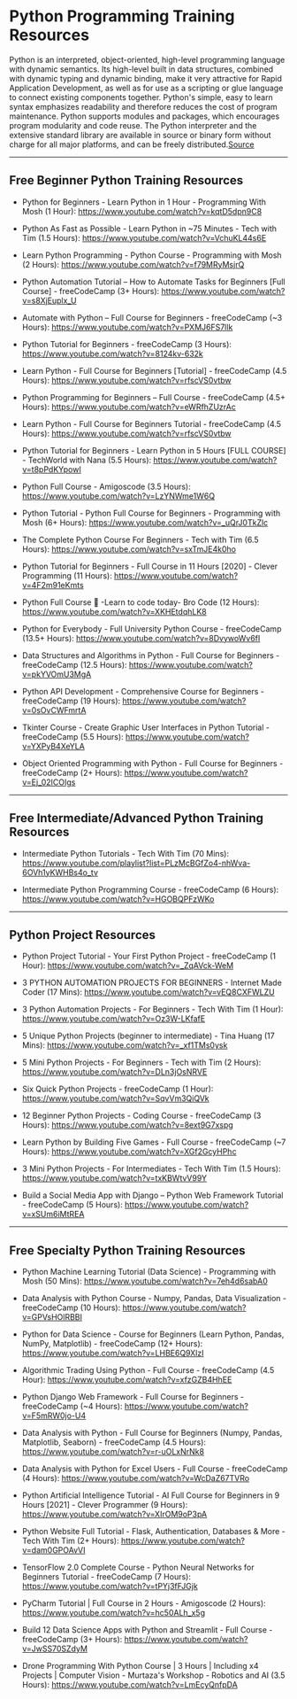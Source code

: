 # Python Programming Training Resources

Python is an interpreted, object-oriented, high-level programming language with dynamic semantics. Its high-level built in data structures, combined with dynamic typing and dynamic binding, make it very attractive for Rapid Application Development, as well as for use as a scripting or glue language to connect existing components together. Python's simple, easy to learn syntax emphasizes readability and therefore reduces the cost of program maintenance. Python supports modules and packages, which encourages program modularity and code reuse. The Python interpreter and the extensive standard library are available in source or binary form without charge for all major platforms, and can be freely distributed.[Source](https://www.python.org/doc/essays/blurb/)

---

## Free Beginner Python Training Resources

- Python for Beginners - Learn Python in 1 Hour - Programming With Mosh (1 Hour): https://www.youtube.com/watch?v=kqtD5dpn9C8

- Python As Fast as Possible - Learn Python in ~75 Minutes - Tech with Tim (1.5 Hours): https://www.youtube.com/watch?v=VchuKL44s6E

- Learn Python Programming - Python Course - Programming with Mosh (2 Hours): https://www.youtube.com/watch?v=f79MRyMsjrQ

- Python Automation Tutorial – How to Automate Tasks for Beginners [Full Course] - freeCodeCamp (3+ Hours): https://www.youtube.com/watch?v=s8XjEuplx_U

- Automate with Python – Full Course for Beginners - freeCodeCamp (~3 Hours): https://www.youtube.com/watch?v=PXMJ6FS7llk

- Python Tutorial for Beginners - freeCodeCamp (3 Hours): https://www.youtube.com/watch?v=8124kv-632k

- Learn Python - Full Course for Beginners [Tutorial] - freeCodeCamp (4.5 Hours): https://www.youtube.com/watch?v=rfscVS0vtbw

- Python Programming for Beginners – Full Course - freeCodeCamp (4.5+ Hours): https://www.youtube.com/watch?v=eWRfhZUzrAc

- Learn Python - Full Course for Beginners Tutorial - freeCodeCamp (4.5 Hours): https://www.youtube.com/watch?v=rfscVS0vtbw

- Python Tutorial for Beginners - Learn Python in 5 Hours [FULL COURSE] - TechWorld with Nana (5.5 Hours): https://www.youtube.com/watch?v=t8pPdKYpowI

- Python Full Course - Amigoscode (3.5 Hours): https://www.youtube.com/watch?v=LzYNWme1W6Q

- Python Tutorial - Python Full Course for Beginners - Programming with Mosh (6+ Hours): https://www.youtube.com/watch?v=_uQrJ0TkZlc

- The Complete Python Course For Beginners - Tech with Tim (6.5 Hours): https://www.youtube.com/watch?v=sxTmJE4k0ho

- Python Tutorial for Beginners - Full Course in 11 Hours [2020] - Clever Programming (11 Hours): https://www.youtube.com/watch?v=4F2m91eKmts

- Python Full Course 🐍 -Learn to code today- Bro Code (12 Hours): https://www.youtube.com/watch?v=XKHEtdqhLK8

- Python for Everybody - Full University Python Course - freeCodeCamp (13.5+ Hours): https://www.youtube.com/watch?v=8DvywoWv6fI

- Data Structures and Algorithms in Python - Full Course for Beginners - freeCodeCamp (12.5 Hours): https://www.youtube.com/watch?v=pkYVOmU3MgA

- Python API Development - Comprehensive Course for Beginners - freeCodeCamp (19 Hours): https://www.youtube.com/watch?v=0sOvCWFmrtA

- Tkinter Course - Create Graphic User Interfaces in Python Tutorial - freeCodeCamp (5.5 Hours): https://www.youtube.com/watch?v=YXPyB4XeYLA

- Object Oriented Programming with Python - Full Course for Beginners - freeCodeCamp (2+ Hours): https://www.youtube.com/watch?v=Ej_02ICOIgs

---

## Free Intermediate/Advanced Python Training Resources

- Intermediate Python Tutorials - Tech With Tim (70 Mins): https://www.youtube.com/playlist?list=PLzMcBGfZo4-nhWva-6OVh1yKWHBs4o_tv

- Intermediate Python Programming Course - freeCodeCamp (6 Hours): https://www.youtube.com/watch?v=HGOBQPFzWKo

---

## Python Project Resources

- Python Project Tutorial - Your First Python Project - freeCodeCamp (1 Hour): https://www.youtube.com/watch?v=_ZqAVck-WeM

- 3 PYTHON AUTOMATION PROJECTS FOR BEGINNERS - Internet Made Coder (17 Mins): https://www.youtube.com/watch?v=vEQ8CXFWLZU

- 3 Python Automation Projects - For Beginners - Tech With Tim (1 Hour): https://www.youtube.com/watch?v=Oz3W-LKfafE

- 5 Unique Python Projects (beginner to intermediate) - Tina Huang (17 Mins): https://www.youtube.com/watch?v=_xf1TMs0ysk

- 5 Mini Python Projects - For Beginners - Tech with Tim (2 Hours):  https://www.youtube.com/watch?v=DLn3jOsNRVE

- Six Quick Python Projects - freeCodeCamp (1 Hour): https://www.youtube.com/watch?v=SqvVm3QiQVk

- 12 Beginner Python Projects - Coding Course - freeCodeCamp (3 Hours): https://www.youtube.com/watch?v=8ext9G7xspg

- Learn Python by Building Five Games - Full Course - freeCodeCamp (~7 Hours): https://www.youtube.com/watch?v=XGf2GcyHPhc

- 3 Mini Python Projects - For Intermediates - Tech With Tim (1.5 Hours): https://www.youtube.com/watch?v=txKBWtvV99Y

- Build a Social Media App with Django – Python Web Framework Tutorial - freeCodeCamp (5 Hours): https://www.youtube.com/watch?v=xSUm6iMtREA

---

## Free Specialty Python Training Resources

- Python Machine Learning Tutorial (Data Science) - Programming with Mosh (50 Mins): https://www.youtube.com/watch?v=7eh4d6sabA0

- Data Analysis with Python Course - Numpy, Pandas, Data Visualization - freeCodeCamp (10 Hours): https://www.youtube.com/watch?v=GPVsHOlRBBI

- Python for Data Science - Course for Beginners (Learn Python, Pandas, NumPy, Matplotlib) - freeCodeCamp (12+ Hours): https://www.youtube.com/watch?v=LHBE6Q9XlzI

- Algorithmic Trading Using Python - Full Course - freeCodeCamp (4.5 Hour): https://www.youtube.com/watch?v=xfzGZB4HhEE

- Python Django Web Framework - Full Course for Beginners - freeCodeCamp (~4 Hours): https://www.youtube.com/watch?v=F5mRW0jo-U4

- Data Analysis with Python - Full Course for Beginners (Numpy, Pandas, Matplotlib, Seaborn) - freeCodeCamp (4.5 Hours): https://www.youtube.com/watch?v=r-uOLxNrNk8

- Data Analysis with Python for Excel Users - Full Course - freeCodeCamp (4 Hours): https://www.youtube.com/watch?v=WcDaZ67TVRo

- Python Artificial Intelligence Tutorial - AI Full Course for Beginners in 9 Hours [2021] - Clever Programmer (9 Hours): https://www.youtube.com/watch?v=XIrOM9oP3pA

- Python Website Full Tutorial - Flask, Authentication, Databases & More - Tech With Tim (2+ Hours): https://www.youtube.com/watch?v=dam0GPOAvVI

- TensorFlow 2.0 Complete Course - Python Neural Networks for Beginners Tutorial - freeCodeCamp (7 Hours): https://www.youtube.com/watch?v=tPYj3fFJGjk

- PyCharm Tutorial | Full Course in 2 Hours - Amigoscode (2 Hours): https://www.youtube.com/watch?v=hc50ALh_x5g

- Build 12 Data Science Apps with Python and Streamlit - Full Course - freeCodeCamp (3+ Hours): https://www.youtube.com/watch?v=JwSS70SZdyM

- Drone Programming With Python Course | 3 Hours | Including x4 Projects | Computer Vision - Murtaza's Workshop - Robotics and AI (3.5 Hours): https://www.youtube.com/watch?v=LmEcyQnfpDA